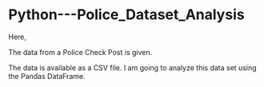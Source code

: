 # Python---Police_Dataset_Analysis

Here,

The data from a Police Check Post is given.

The data is available as a CSV file. I am going to analyze this data set using the Pandas DataFrame.
